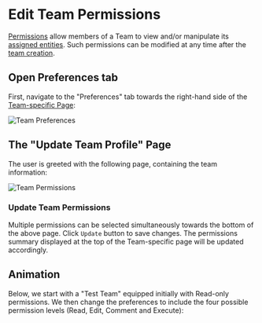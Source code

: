 # Edit Team Permissions

[Permissions](../../../entities-general/permissions.md) allow members of a Team to view and/or manipulate its  [assigned entities](../../organizations/teams.md#entities). Such permissions can be modified at any time after the [team creation](../organization/create-delete-team.md).
 
## Open Preferences tab 
 
First, navigate to the "Preferences" tab <i class="zmdi zmdi-edit zmdi-hc-border"></i> towards the right-hand side of the [Team-specific Page](../../ui/team-page.md):

![Team Preferences](/images/collaboration/team-preferences.png "Team Preferences")

## The "Update Team Profile" Page

The user is greeted with the following page, containing the team information:

![Team Permissions](/images/collaboration/team-permissions.png "Team Permissions")

### Update Team Permissions 

Multiple permissions can be selected simultaneously towards the bottom of the above page. Click `Update` button to save changes. The permissions summary displayed at the top of the Team-specific page will be updated accordingly. 

## Animation

Below, we start with a "Test Team" equipped initially with Read-only permissions. We then change the preferences to include the four possible permission levels (Read, Edit, Comment and Execute):

<img data-gifffer="/images/collaboration/edit-team-permissions.gif">
